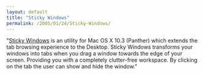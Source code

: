 ```yaml
---
layout: default
title: "Sticky Windows"
permalink: /2005/01/24/Sticky-Windows/
---
```


<strong></strong>&quot;<a href="http://www.donelleschi.com/stickywindows/" target="_blank">Sticky Windows</a> is an
utility for Mac OS X 10.3 (Panther) which extends the tab browsing
experience to the Desktop. Sticky Windows transforms your windows into
tabs when you drag a window towards the edge of your screen. Providing
you with a completely clutter-free workspace. By clicking on the tab
the user can show and hide the window.&quot;
